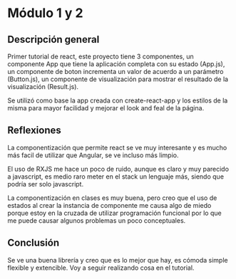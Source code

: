 # Módulo 1 y 2

## Descripción general
Primer tutorial de react, este proyecto tiene 3 componentes, un componente App que tiene la aplicación completa con su estado (App.js), un componente de boton incrementa un valor de acuerdo a un parámetro (Button.js), un componente de visualización para mostrar el resultado de la visualización (Result.js).

Se utilizó como base la app creada con create-react-app y los estilos de la misma para mayor facilidad y mejorar el look and feal de la página.

## Reflexiones
La componentización que permite react se ve muy interesante y es mucho más facil de utilizar que Angular, se ve incluso más limpio.

El uso de RXJS me hace un poco de ruido, aunque es claro y muy parecido a javascript, es medio raro meter en el stack un lenguaje más, siendo que podría ser solo javascript.

La componentización en clases es muy buena, pero creo que el uso de estados al crear la instancia de componente me causa algo de miedo porque estoy en la cruzada de utilizar programación funcional por lo que me puede causar algunos problemas un poco conceptuales.

## Conclusión

Se ve una buena librería y creo que es lo mejor que hay, es cómoda simple flexible y extencible. Voy a seguir realizando cosa en el tutorial.